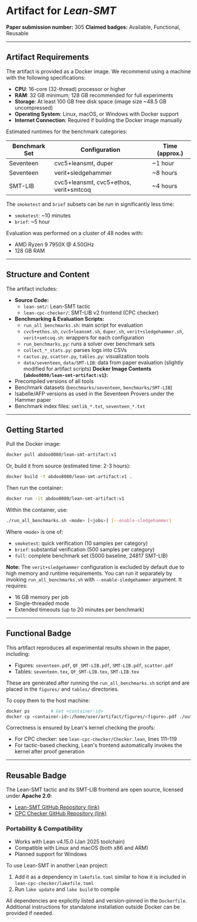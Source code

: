 # Artifact for *Lean-SMT*  
**Paper submission number:** 305
**Claimed badges:** Available, Functional, Reusable  

---

## Artifact Requirements

The artifact is provided as a Docker image. We recommend using a machine with the following specifications:

- **CPU**: 16-core (32-thread) processor or higher  
- **RAM**: 32 GB minimum; 128 GB recommended for full experiments  
- **Storage**: At least 100 GB free disk space (image size ~48.5 GB uncompressed)  
- **Operating System**: Linux, macOS, or Windows with Docker support  
- **Internet Connection**: Required if building the Docker image manually

Estimated runtimes for the benchmark categories:

| Benchmark Set | Configuration                          | Time (approx.) |
|---------------|----------------------------------------|----------------|
| Seventeen     | cvc5+leansmt, duper                    | ~1 hour        |
| Seventeen     | verit+sledgehammer                     | ~8 hours       |
| SMT-LIB       | cvc5+leansmt, cvc5+ethos, verit+smtcoq | ~4 hours       |

The `smoketest` and `brief` subsets can be run in significantly less time:
- `smoketest`: ~10 minutes  
- `brief`: ~5 hour  

Evaluation was performed on a cluster of 48 nodes with:
- AMD Ryzen 9 7950X @ 4.50GHz
- 128 GB RAM

---

## Structure and Content

The artifact includes:

- **Source Code:**
  - `lean-smt/`: Lean-SMT tactic
  - `lean-cpc-checker/`: SMT-LIB v2 frontend (CPC checker)
- **Benchmarking & Evaluation Scripts:**
  - `run_all_benchmarks.sh`: main script for evaluation
  - `cvc5+ethos.sh`, `cvc5+leansmt.sh`, `duper.sh`, `verit+sledgehammer.sh`, `verit+smtcoq.sh`: wrappers for each configuration
  - `run_benchmarks.py`: runs a solver over benchmark sets
  - `collect_*_stats.py`: parses logs into CSVs
  - `cactus.py`, `scatter.py`, `tables.py`: visualization tools
  - `data/seventeen`, `data/SMT-LIB`: data from paper evaluation (slightly modified for artifact scripts)
**Docker Image Contents (`abdoo8080/lean-smt-artifact:v1`):**
- Precompiled versions of all tools
- Benchmark datasets (`benchmarks/seventeen`, `benchmarks/SMT-LIB`)
- Isabelle/AFP versions as used in the Seventeen Provers under the Hammer paper
- Benchmark index files: `smtlib_*.txt`, `seventeen_*.txt`

---

## Getting Started

Pull the Docker image:

```bash
docker pull abdoo8080/lean-smt-artifact:v1
```

Or, build it from source (estimated time: 2-3 hours):

```bash
docker build -t abdoo8080/lean-smt-artifact:v1 .
```

Then run the container:

```bash
docker run -it abdoo8080/lean-smt-artifact:v1
```

Within the container, use:

```bash
./run_all_benchmarks.sh <mode> [<jobs>] [--enable-sledgehammer]
```

Where `<mode>` is one of:
- `smoketest`: quick verification (10 samples per category)
- `brief`: substantial verification (500 samples per category)
- `full`: complete benchmark set (5000 baseline, 24817 SMT-LIB)

**Note:** The `verit+sledgehammer` configuration is excluded by default due to high memory and runtime requirements. You can run it separately by invoking `run_all_benchmarks.sh` with `--enable-sledgehammer` argument. It requires:
- 16 GB memory per job
- Single-threaded mode
- Extended timeouts (up to 20 minutes per benchmark)

---

## Functional Badge

This artifact reproduces all experimental results shown in the paper, including:

- Figures: `seventeen.pdf`, `QF_SMT-LIB.pdf`, `SMT-LIB.pdf`, `scatter.pdf`
- Tables: `seventeen.tex`, `QF_SMT-LIB.tex`, `SMT-LIB.tex`

These are generated after running the `run_all_benchmarks.sh` script and are placed in the `figures/` and `tables/` directories.

To copy them to the host machine:

```bash
docker ps        # Get <container-id>
docker cp <container-id>:/home/user/artifact/figures/<figure>.pdf ./output/
```

Correctness is ensured by Lean's kernel checking the proofs:
- For CPC checker: see `lean-cpc-checker/Checker.lean`, lines 111–119
- For tactic-based checking, Lean's frontend automatically invokes the kernel after proof generation

---

## Reusable Badge

The Lean-SMT tactic and its SMT-LIB frontend are open source, licensed under **Apache 2.0**:

- [Lean-SMT GitHub Repository (link)](https://github.com/ufmg-smite/lean-smt)
- [CPC Checker GitHub Repository (link)](https://github.com/abdoo8080/lean-cpc-checker)

### Portability & Compatibility

- Works with Lean v4.15.0 (Jan 2025 toolchain)
- Compatible with Linux and macOS (both x86 and ARM)
- Planned support for Windows

To use Lean-SMT in another Lean project:
1. Add it as a dependency in `lakefile.toml` similar to how it is included in `lean-cpc-checker/lakefile.toml`
2. Run `lake update` and `lake build` to compile

All dependencies are explicitly listed and version-pinned in the `Dockerfile`. Additional instructions for standalone installation outside Docker can be provided if needed.
